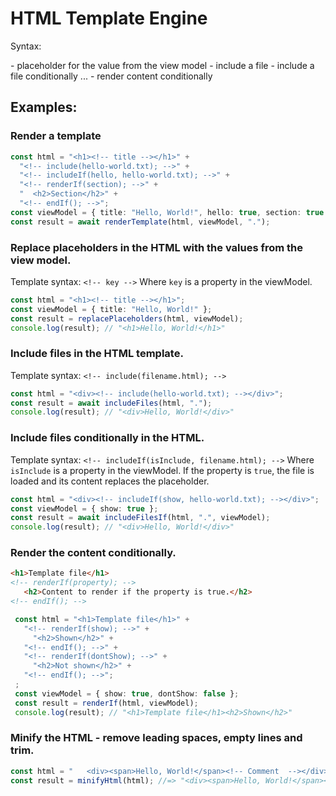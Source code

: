 # HTML Template Engine

Syntax:

<!-- key --> - placeholder for the value from the view model
<!-- include(filename.html); --> - include a file
<!-- includeIf(property, filename.html); --> - include a file conditionally
<!-- renderIf(property); --> ... <!-- endIf(); --> - render content conditionally

## Examples:

### Render a template

```typescript
const html = "<h1><!-- title --></h1>" +
  "<!-- include(hello-world.txt); -->" +
  "<!-- includeIf(hello, hello-world.txt); -->" +
  "<!-- renderIf(section); -->" +
  "  <h2>Section</h2>" +
  "<!-- endIf(); -->";
const viewModel = { title: "Hello, World!", hello: true, section: true };
const result = await renderTemplate(html, viewModel, ".");
```

### Replace placeholders in the HTML with the values from the view model.

Template syntax: `<!-- key -->` Where `key` is a property in the viewModel.

```typescript
const html = "<h1><!-- title --></h1>";
const viewModel = { title: "Hello, World!" };
const result = replacePlaceholders(html, viewModel);
console.log(result); // "<h1>Hello, World!</h1>"
```

### Include files in the HTML template.

Template syntax: `<!-- include(filename.html); -->`

```typescript
const html = "<div><!-- include(hello-world.txt); --></div>";
const result = await includeFiles(html, ".");
console.log(result); // "<div>Hello, World!</div>"
```

### Include files conditionally in the HTML.

Template syntax: `<!-- includeIf(isInclude, filename.html); -->` Where
`isInclude` is a property in the viewModel. If the property is `true`, the file
is loaded and its content replaces the placeholder.

```typescript
const html = "<div><!-- includeIf(show, hello-world.txt); --></div>";
const viewModel = { show: true };
const result = await includeFilesIf(html, ".", viewModel);
console.log(result); // "<div>Hello, World!</div>"
```

### Render the content conditionally.

```html
<h1>Template file</h1>
<!-- renderIf(property); -->
   <h2>Content to render if the property is true.</h2>
<!-- endIf(); -->
```

```typescript
 const html = "<h1>Template file</h1>" +
   "<!-- renderIf(show); -->" +
     "<h2>Shown</h2>" +
   "<!-- endIf(); -->" +
   "<!-- renderIf(dontShow); -->" +
     "<h2>Not shown</h2>" +
   "<!-- endIf(); -->";
 ;
 const viewModel = { show: true, dontShow: false };
 const result = renderIf(html, viewModel);
 console.log(result); // "<h1>Template file</h1><h2>Shown</h2>"
```

### Minify the HTML - remove leading spaces, empty lines and trim.

```typescript
const html = "   <div><span>Hello, World!</span><!-- Comment  --></div>  ";
const result = minifyHtml(html); //=> "<div><span>Hello, World!</span></div>"
```
